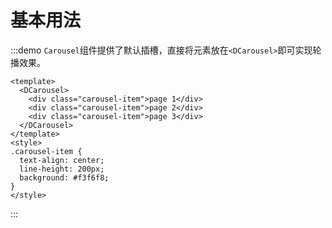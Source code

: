 # 基本用法

:::demo `Carousel`组件提供了默认插槽，直接将元素放在`<DCarousel>`即可实现轮播效果。

```vue
<template>
  <DCarousel>
    <div class="carousel-item">page 1</div>
    <div class="carousel-item">page 2</div>
    <div class="carousel-item">page 3</div>
  </DCarousel>
</template>
<style>
.carousel-item {
  text-align: center;
  line-height: 200px;
  background: #f3f6f8;
}
</style>
```

:::

